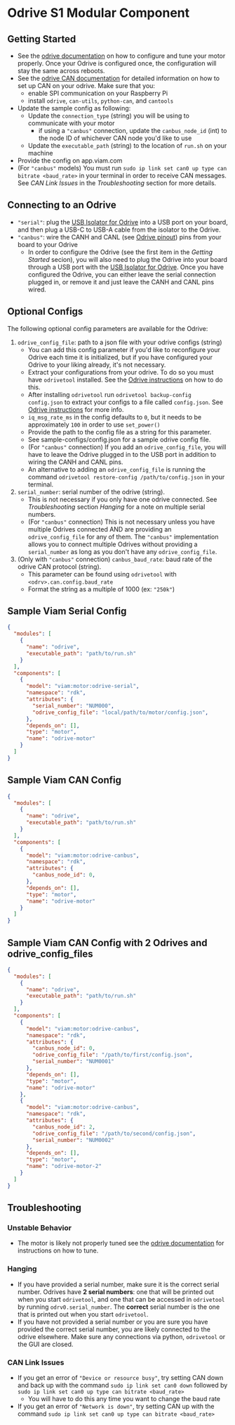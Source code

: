 # Odrive S1 Modular Component

## Getting Started
* See the [odrive documentation](https://docs.odriverobotics.com/v/latest/getting-started.html) on how to configure and tune your motor properly. Once your Odrive is configured once, the configuration will stay the same across reboots.
* See the [odrive CAN documentation](https://docs.odriverobotics.com/v/latest/can-guide.html) for detailed information on how to set up CAN on your odrive. Make sure that you:
    * enable SPI communication on your Raspberry Pi
    * install `odrive`, `can-utils`, `python-can`, and `cantools`
* Update the sample config as following:
    * Update the `connection_type` (string) you will be using to communicate with your motor
        * if using a `"canbus"` connection, update the `canbus_node_id` (int) to the node ID of whichever CAN node you'd like to use
    * Update the `executable_path` (string) to the location of `run.sh` on your machine
* Provide the config on app.viam.com
* (For `"canbus"` models) You must run `sudo ip link set can0 up type can bitrate <baud_rate>` in your terminal in order to receive CAN messages. See *CAN Link Issues* in the *Troubleshooting* section for more details.

## Connecting to an Odrive
* `"serial"`: plug the [USB Isolator for Odrive](https://odriverobotics.com/shop/usb-c-to-usb-a-cable-and-usb-isolator) into a USB port on your board, and then plug a USB-C to USB-A cable from the isolator to the Odrive.
* `"canbus"`: wire the CANH and CANL (see [Odrive pinout](https://docs.odriverobotics.com/v/latest/pinout.html)) pins from your board to your Odrive
    * In order to configure the Odrive (see the first item in the *Getting Started* secion), you will also need to plug the Odrive into your board through a USB port with the [USB Isolator for Odrive](https://odriverobotics.com/shop/usb-c-to-usb-a-cable-and-usb-isolator). Once you have configured the Odrive, you can either leave the serial connection plugged in, or remove it and just leave the CANH and CANL pins wired.

## Optional Configs
The following optional config parameters are available for the Odrive:
1. `odrive_config_file`: path to a json file with your odrive configs (string)
    * You can add this config parameter if you'd like to reconfigure your Odrive each time it is initialized, but if you have configured your Odrive to your liking already, it's not necessary.
    * Extract your configurations from your odrive. To do so you must have `odrivetool` installed. See the [Odrive instructions](https://docs.odriverobotics.com/v/latest/odrivetool.html) on how to do this.
    * After installing `odrivetool` run `odrivetool backup-config config.json` to extract your configs to a file called `config.json`. See [Odrive instructions](https://docs.odriverobotics.com/v/latest/odrivetool.html#configuration-backup) for more info.
    * `iq_msg_rate_ms` in the config defaults to `0`, but it needs to be approximately `100` in order to use `set_power()` 
    * Provide the path to the config file as a string for this parameter.
    * See sample-configs/config.json for a sample odrive config file.
    * (For `"canbus"` connection) If you add an `odrive_config_file`, you will have to leave the Odrive plugged in to the USB port in addition to wiring the CANH and CANL pins.
    * An alternative to adding an `odrive_config_file` is running the command `odrivetool restore-config /path/to/config.json` in your terminal.
2. `serial_number`: serial number of the odrive (string).
    * This is not necessary if you only have one odrive connected. See *Troubleshooting* section *Hanging* for a note on multiple serial numbers. 
    * (For `"canbus"` connection) This is not necessary unless you have multiple Odrives connected AND are providing an `odrive_config_file` for any of them. The `"canbus"` implementation allows you to connect multiple Odrives without providing a `serial_number` as long as you don't have any `odrive_config_file`.
3. (Only with `"canbus"` connection) `canbus_baud_rate`: baud rate of the odrive CAN protocol (string).
    * This parameter can be found using `odrivetool` with `<odrv>.can.config.baud_rate`
    * Format the string as a multiple of 1000 (ex: `"250k"`)


## Sample Viam Serial Config
```json
{
  "modules": [
    {
      "name": "odrive",
      "executable_path": "path/to/run.sh"
    }
  ],
  "components": [
    {
      "model": "viam:motor:odrive-serial",
      "namespace": "rdk",
      "attributes": {
        "serial_number": "NUM000",
        "odrive_config_file": "local/path/to/motor/config.json",
      },
      "depends_on": [],
      "type": "motor",
      "name": "odrive-motor"
    }
  ]
}
```

## Sample Viam CAN Config
```json
{
  "modules": [
    {
      "name": "odrive",
      "executable_path": "path/to/run.sh"
    }
  ],
  "components": [
    {
      "model": "viam:motor:odrive-canbus",
      "namespace": "rdk",
      "attributes": {
        "canbus_node_id": 0,
      },
      "depends_on": [],
      "type": "motor",
      "name": "odrive-motor"
    }
  ]
}
```

## Sample Viam CAN Config with 2 Odrives and odrive_config_files
```json
{
  "modules": [
    {
      "name": "odrive",
      "executable_path": "path/to/run.sh"
    }
  ],
  "components": [
    {
      "model": "viam:motor:odrive-canbus",
      "namespace": "rdk",
      "attributes": {
        "canbus_node_id": 0,
        "odrive_config_file": "/path/to/first/config.json",
        "serial_number": "NUM0001"
      },
      "depends_on": [],
      "type": "motor",
      "name": "odrive-motor"
    },
    {
      "model": "viam:motor:odrive-canbus",
      "namespace": "rdk",
      "attributes": {
        "canbus_node_id": 2,
        "odrive_config_file": "/path/to/second/config.json",
        "serial_number": "NUM0002"
      },
      "depends_on": [],
      "type": "motor",
      "name": "odrive-motor-2"
    }
  ]
}
```

## Troubleshooting

### Unstable Behavior
* The motor is likely not properly tuned see the [odrive documentation](https://docs.odriverobotics.com/v/latest/control.html) for instructions on how to tune.

### Hanging
* If you have provided a serial number, make sure it is the correct serial number. Odrives have **2 serial numbers**: one that will be printed out when you start `odrivetool`, and one that can be accessed in `odrivetool` by running `odrv0.serial_number`. The **correct** serial number is the one that is printed out when you start `odrivetool`.
* If you have not provided a serial number or you are sure you have provided the correct serial number, you are likely connected to the odrive elsewhere. Make sure any connections via python, `odrivetool` or the GUI are closed.

### CAN Link Issues
* If you get an error of `"Device or resource busy"`, try setting CAN down and back up with the command `sudo ip link set can0 down` followed by `sudo ip link set can0 up type can bitrate <baud_rate>`
    * You will have to do this any time you want to change the baud rate
* If you get an error of `"Network is down"`, try setting CAN up with the command `sudo ip link set can0 up type can bitrate <baud_rate>`
